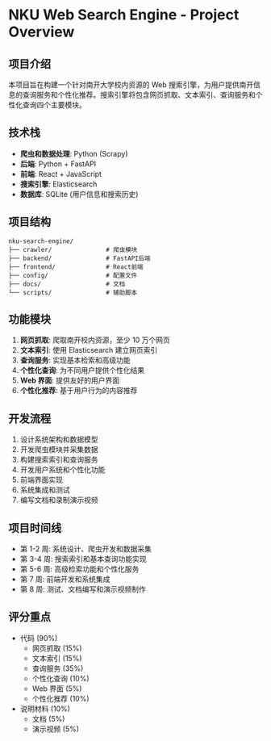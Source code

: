 # NKU Web Search Engine - Project Overview

## 项目介绍

本项目旨在构建一个针对南开大学校内资源的 Web 搜索引擎，为用户提供南开信息的查询服务和个性化推荐。搜索引擎将包含网页抓取、文本索引、查询服务和个性化查询四个主要模块。

## 技术栈

-   **爬虫和数据处理**: Python (Scrapy)
-   **后端**: Python + FastAPI
-   **前端**: React + JavaScript
-   **搜索引擎**: Elasticsearch
-   **数据库**: SQLite (用户信息和搜索历史)

## 项目结构

```
nku-search-engine/
├── crawler/               # 爬虫模块
├── backend/               # FastAPI后端
├── frontend/              # React前端
├── config/                # 配置文件
├── docs/                  # 文档
└── scripts/               # 辅助脚本
```

## 功能模块

1. **网页抓取**: 爬取南开校内资源，至少 10 万个网页
2. **文本索引**: 使用 Elasticsearch 建立网页索引
3. **查询服务**: 实现基本检索和高级功能
4. **个性化查询**: 为不同用户提供个性化结果
5. **Web 界面**: 提供友好的用户界面
6. **个性化推荐**: 基于用户行为的内容推荐

## 开发流程

1. 设计系统架构和数据模型
2. 开发爬虫模块并采集数据
3. 构建搜索索引和查询服务
4. 开发用户系统和个性化功能
5. 前端界面实现
6. 系统集成和测试
7. 编写文档和录制演示视频

## 项目时间线

-   第 1-2 周: 系统设计、爬虫开发和数据采集
-   第 3-4 周: 搜索索引和基本查询功能实现
-   第 5-6 周: 高级检索功能和个性化服务
-   第 7 周: 前端开发和系统集成
-   第 8 周: 测试、文档编写和演示视频制作

## 评分重点

-   代码 (90%)
    -   网页抓取 (15%)
    -   文本索引 (15%)
    -   查询服务 (35%)
    -   个性化查询 (10%)
    -   Web 界面 (5%)
    -   个性化推荐 (10%)
-   说明材料 (10%)
    -   文档 (5%)
    -   演示视频 (5%)
